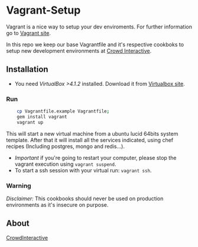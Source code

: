# Vagrant-Setup

Vagrant is a nice way to setup your dev enviroments.
For further information go to [Vagrant site](http://vagrantup.com).

In this repo we keep our base Vagrantfile and it's respective cookboks
to setup new development environments at [Crowd Interactive](http://www.crowdint.com).

## Installation

- You need *VirtualBox >4.1.2* installed. Download it from
[Virtualbox site](http://www.virtualbox.org/wiki/Downloads).

### Run

```bash
    cp Vagrantfile.example Vagrantfile;
    gem install vagrant
    vagrant up
```


This will start a new virtual machine from a ubuntu lucid 64bits system
template. After that it will install all the services indicated, using chef
recipes (Including postgres, mongo and redis...).

- *Important* if you're going to restart your computer, please stop the
vagrant execution using `vagrant suspend`.
- To start a ssh session with your virtual run: `vagrant ssh`.

### Warning

*Disclaimer:* This cookbooks should never be used on production environments as
it's insecure on purpose.

## About

[CrowdInteractive](http://crowdint.com)
